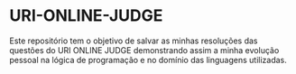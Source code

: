 # URI-ONLINE-JUDGE

Este repositório tem o objetivo de salvar as minhas resoluções das questões do URI ONLINE JUDGE demonstrando assim a minha evolução pessoal na lógica de programação e no domínio das linguagens utilizadas.
